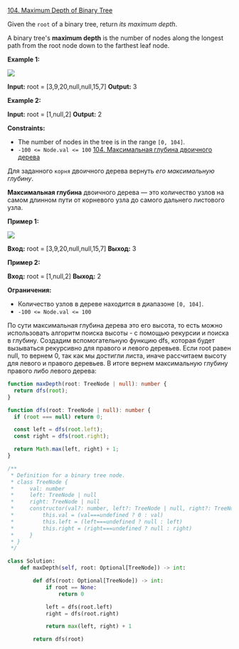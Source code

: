 [104. Maximum Depth of Binary Tree](https://leetcode.com/problems/maximum-depth-of-binary-tree/)

Given the `root` of a binary tree, return *its maximum depth*.

A binary tree's **maximum depth** is the number of nodes along the longest path from the root node down to the farthest leaf node.

**Example 1:**

![](https://assets.leetcode.com/uploads/2020/11/26/tmp-tree.jpg)

**Input:** root = [3,9,20,null,null,15,7]
**Output:** 3

**Example 2:**

**Input:** root = [1,null,2]
**Output:** 2

**Constraints:**

- The number of nodes in the tree is in the range `[0, 104]`.
- `-100 <= Node.val <= 100`
  [104. Максимальная глубина двоичного дерева](https://leetcode.com/problems/maximum-depth-of-binary-tree/)

Для заданного `корня` двоичного дерева вернуть _его максимальную глубину_.

**Максимальная глубина** двоичного дерева — это количество узлов на самом длинном пути от корневого узла до самого дальнего листового узла.

**Пример 1:**

![](https://assets.leetcode.com/uploads/2020/11/26/tmp-tree.jpg)

**Вход:** root = [3,9,20,null,null,15,7]
**Выход:** 3

**Пример 2:**

**Вход:** root = [1,null,2]
**Выход:** 2

**Ограничения:**

- Количество узлов в дереве находится в диапазоне `[0, 104]`.
- `-100 <= Node.val <= 100`

По сути максимальная глубина дерева это его высота, то есть можно использовать алгоритм поиска высоты - с помощью рекурсии и поиска в глубину. Создадим вспомогательную функцию dfs, которая будет вызываться рекурсивно для правого и левого деревьев. Если root равен null, то вернем 0, так как мы достигли листа, иначе рассчитаем высоту для левого и правого деревьев. В итоге вернем максимальную глубину правого либо левого дерева:

```typescript
function maxDepth(root: TreeNode | null): number {
  return dfs(root);
}

function dfs(root: TreeNode | null): number {
  if (root === null) return 0;

  const left = dfs(root.left);
  const right = dfs(root.right);

  return Math.max(left, right) + 1;
}

/**
 * Definition for a binary tree node.
 * class TreeNode {
 *     val: number
 *     left: TreeNode | null
 *     right: TreeNode | null
 *     constructor(val?: number, left?: TreeNode | null, right?: TreeNode | null) {
 *         this.val = (val===undefined ? 0 : val)
 *         this.left = (left===undefined ? null : left)
 *         this.right = (right===undefined ? null : right)
 *     }
 * }
 */
```

```python
class Solution:
    def maxDepth(self, root: Optional[TreeNode]) -> int:

        def dfs(root: Optional[TreeNode]) -> int:
            if root == None:
                return 0

            left = dfs(root.left)
            right = dfs(root.right)

            return max(left, right) + 1

        return dfs(root)
```
